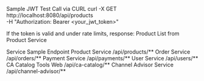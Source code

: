 Sample JWT Test Call via CURL
curl -X GET http://localhost:8080/api/products \
-H "Authorization: Bearer <your_jwt_token>"


If the token is valid and under rate limits, response:
Product List from Product Service

Service	            Sample Endpoint
Product Service	/api/products/**
Order Service	/api/orders/**
Payment Service	/api/payments/**
User Service	/api/users/**
CA Catalog Tools Web	/api/ca-catalog/**
Channel Advisor Service	/api/channel-advisor/**

